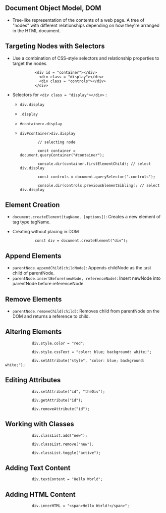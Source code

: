 ## Document Object Model, DOM
- Tree-like representation of the contents of a web page. A tree of "nodes" with different relationships depending on how they're arranged in the HTML document.

## Targeting Nodes with Selectors
- Use a combination of CSS-style selectors and relationship properties to target the nodes.

                <div id = "container"></div>
                  <div class = "display"></div>
                  <div class = "controls"></div>
                </div>
                
- Selectors for `<div class = "display"></div>` :
  - `div.display`
  - `.display`
  - `#container>.display`
  - `div#container>div.display`
  
  
                // selecting node
                
                const container = document.queryContainer("#container");
                
                console.dir(container.firstElementChild); // select div.display
                
                const controls = document.querySelector(".controls");
                
                console.dir(controls.previousElementSibling(; // select div.display
                
## Element Creation
- `document.createElement(tagName, [options])`: Creates a new element of tag type tagName.
- Creating without placing in DOM
    
                const div = document.createElement("div");
                
## Append Elements
- `parentNode.appendChild(childNode)`: Appends childNode as the ;ast child of parentNode.
- `parentNode.insertBefore(newNode, referenceNode)`: Insert newNode into parentNode before referenceNode

## Remove Elements
- `parentNode.removeChild(child)`: Removes child from parentNode on the DOM and returns a reference to child.

## Altering Elements

                div.style.color = "red";
                
                div.style.cssText = "color: blue; background: white;";
                
                div.setAttribute("style", "color: blue; background: white;");
                
                
## Editing Attributes

                div.setAttribute("id", "theDiv");
                
                div.getAttribute("id");
                
                div.removeAttribute("id");
                
## Working with Classes

                div.classList.add("new");
                
                div.classList.remove("new");
                
                div.classList.toggle("active");
                
                
## Adding Text Content
  
  
                div.textContent = "Hello World";
                
## Adding HTML Content

                div.innerHTML = "<span>Hello World!</span>";
                
                
                
